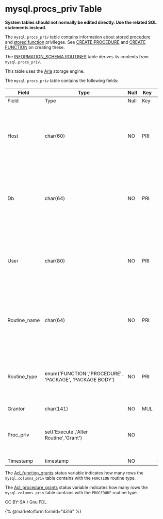 # mysql.procs\_priv Table

**System tables should not normally be edited directly. Use the related SQL statements instead.**

The `mysql.procs_priv` table contains information about [stored procedure](../../../../../server-usage/stored-routines/stored-procedures/) and [stored function](../../../../../server-usage/stored-routines/stored-functions/) privileges. See [CREATE PROCEDURE](../../../../../server-usage/stored-routines/stored-procedures/create-procedure.md) and [CREATE FUNCTION](../../../data-definition/create/create-function.md) on creating these.

The [INFORMATION\_SCHEMA.ROUTINES](../information-schema/information-schema-tables/information-schema-routines-table.md) table derives its contents from `mysql.procs_priv`.

This table uses the [Aria](../../../../../server-usage/storage-engines/aria/) storage engine.

The `mysql.procs_priv` table contains the following fields:

| Field         | Type                                                    | Null | Key | Default            | Description                                                                                                                                                                                                                                                                                                                            |
| ------------- | ------------------------------------------------------- | ---- | --- | ------------------ | -------------------------------------------------------------------------------------------------------------------------------------------------------------------------------------------------------------------------------------------------------------------------------------------------------------------------------------- |
| Field         | Type                                                    | Null | Key | Default            | Description                                                                                                                                                                                                                                                                                                                            |
| Host          | char(60)                                                | NO   | PRI |                    | Host (together with Db, User, Routine\_name and Routine\_type makes up the unique identifier for this record).                                                                                                                                                                                                                         |
| Db            | char(64)                                                | NO   | PRI |                    | Database (together with Host, User, Routine\_name and Routine\_type makes up the unique identifier for this record).                                                                                                                                                                                                                   |
| User          | char(80)                                                | NO   | PRI |                    | User (together with Host, Db, Routine\_name and Routine\_type makes up the unique identifier for this record).                                                                                                                                                                                                                         |
| Routine\_name | char(64)                                                | NO   | PRI |                    | Routine\_name (together with Host, Db User and Routine\_type makes up the unique identifier for this record).                                                                                                                                                                                                                          |
| Routine\_type | enum('FUNCTION','PROCEDURE', 'PACKAGE', 'PACKAGE BODY') | NO   | PRI | NULL               | Whether the routine is a [stored procedure](../../../../../server-usage/stored-routines/stored-procedures/), [stored function](../../../../../server-usage/stored-routines/stored-functions/), [package](../../../data-definition/create/create-package.md) or [package body](../../../data-definition/create/create-package-body.md). |
| Grantor       | char(141)                                               | NO   | MUL |                    |                                                                                                                                                                                                                                                                                                                                        |
| Proc\_priv    | set('Execute','Alter Routine','Grant')                  | NO   |     |                    | The routine privilege. See [Function Privileges](../../../account-management-sql-statements/grant.md#function-privileges) and [Procedure Privileges](../../../account-management-sql-statements/grant.md#procedure-privileges) for details.                                                                                            |
| Timestamp     | timestamp                                               | NO   |     | CURRENT\_TIMESTAMP |                                                                                                                                                                                                                                                                                                                                        |

The [Acl\_function\_grants](../../../../../ha-and-performance/optimization-and-tuning/system-variables/server-status-variables.md#acl_function_grants) status variable indicates how many rows the `mysql.columns_priv` table contains with the `FUNCTION` routine type.

The [Acl\_procedure\_grants](../../../../../ha-and-performance/optimization-and-tuning/system-variables/server-status-variables.md#acl_procedure_grants) status variable indicates how many rows the `mysql.columns_priv` table contains with the `PROCEDURE` routine type.

CC BY-SA / Gnu FDL

{% @marketo/form formId="4316" %}
